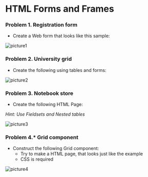HTML Forms and Frames
=====================

### Problem 1. Registration form
*	Create a Web form that looks like this sample:

![picture1](https://github.com/karabeliov/Telerik-Academy/blob/master/Homeworks/C%231/07.Exam-preparation/form.png?raw=true)

### Problem 2. University grid
*	Create the following using tables and forms:

![picture2](https://cloud.githubusercontent.com/assets/3619393/7003232/b2d14942-dc5f-11e4-9cff-abf76d3f3e14.png)

### Problem 3. Notebook store
*	Create the following HTML Page:

_Hint: Use Fieldsets and Nested tables_
	
![picture3](https://cloud.githubusercontent.com/assets/3619393/7003235/b2d26052-dc5f-11e4-88c4-de356e7fcc2f.png)
		
### Problem 4.* Grid component
*	Construct the following Grid component:
	*	Try to make a HTML page, that looks just like the example
	*	CSS is required

![picture4](https://cloud.githubusercontent.com/assets/3619393/7003234/b2d1eb4a-dc5f-11e4-8844-f1462f705ddf.png)
